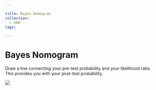 ```yaml
---

title: Bayes Nomogram
collection:
  - EBM
tags:

---
```


# Bayes Nomogram

Draw a line connecting your pre-test probability and your likelihood ratio. This provides you with your post-test probability.

![](https://d2p53dh3qxfm0x.cloudfront.net/uploads/img/1jx/5/m/688f5c51-5703-5968-a681-b1a57700ae2f/640.png)
